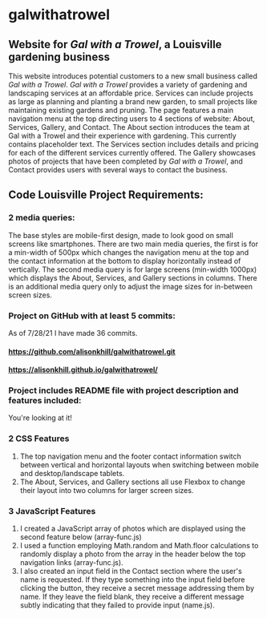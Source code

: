 # galwithatrowel
## Website for *Gal with a Trowel*, a Louisville gardening business

This website introduces potential customers to a new small business called *Gal with a Trowel*. *Gal with a Trowel* provides a variety of gardening and landscaping services at an affordable price. Services can include projects as large as planning and planting a brand new garden, to small projects like maintaining existing gardens and pruning. The page features a main navigation menu at the top directing users to 4 sections of website: About, Services, Gallery, and Contact. The About section introduces the team at Gal with a Trowel and their experience with gardening. This currently contains placeholder text. The Services section includes details and pricing for each of the different services currently offered. The Gallery showcases photos of projects that have been completed by *Gal with a Trowel*, and Contact provides users with several ways to contact the business.

## Code Louisville Project Requirements:

### 2 media queries:
The base styles are mobile-first design, made to look good on small screens like smartphones. There are two main media queries, the first is for a min-width of 500px which changes the navigation menu at the top and the contact information at the bottom to display horizontally instead of vertically. The second media query is for large screens (min-width 1000px) which displays the About, Services, and Gallery sections in columns. There is an additional media query only to adjust the image sizes for in-between screen sizes.

### Project on GitHub with at least 5 commits:
As of 7/28/21 I have made 36 commits.
#### https://github.com/alisonkhill/galwithatrowel.git
#### https://alisonkhill.github.io/galwithatrowel/

### Project includes README file with project description and features included:
You're looking at it!

### 2 CSS Features
1. The top navigation menu and the footer contact information switch between vertical and horizontal layouts when switching between mobile and desktop/landscape tablets. 
2. The About, Services, and Gallery sections all use Flexbox to change their layout into two columns for larger screen sizes.

### 3 JavaScript Features
1. I created a JavaScript array of photos which are displayed using the second feature below (array-func.js)
2. I used a function employing Math.random and Math.floor calculations to randomly display a photo from the array in the header below the top navigation links (array-func.js).
3. I also created an input field in the Contact section where the user's name is requested. If they type something into the input field before clicking the button, they receive a secret message addressing them by name. If they leave the field blank, they receive a different message subtly indicating that they failed to provide input (name.js).
